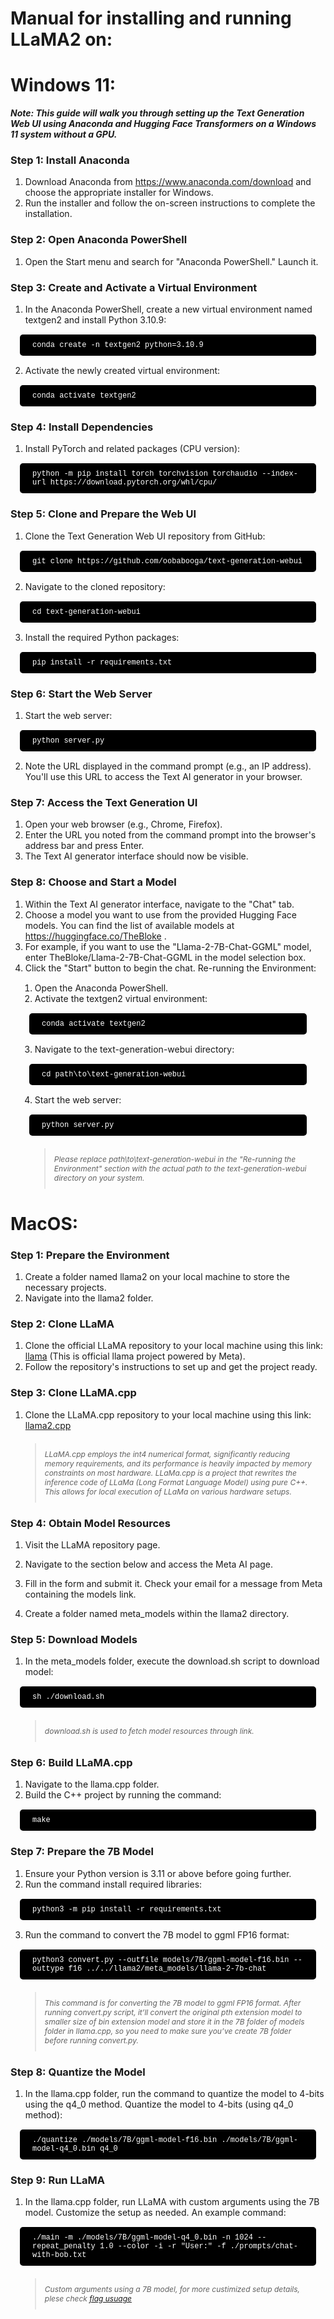 <!--

1. Code section example by Steven
<section style="background: #000; color:#fff; padding:10px 10px 10px 20px;border-radius:5px; font-weight:200; font-family:Menlo,Consolas,Monaco,Liberation Mono,Lucida Console; font-size:12px;margin:15px;">sh ./download.sh</section>

2. Quote section example by Steven
<div style="margin:15px;">

> *<p style="padding: 10px 0; margin-top:20px;font-size:12px;"> download.sh is used to fetch model resources through link.* </p>
>

</div>

-->

# Manual for installing and running LLaMA2 on:
# **Windows 11:**
***Note: This guide will walk you through setting up the Text Generation Web UI using Anaconda and Hugging Face Transformers on a Windows 11 system without a GPU.***
### **Step 1: Install Anaconda**
1. Download Anaconda from https://www.anaconda.com/download  and choose the appropriate installer for Windows.
2. Run the installer and follow the on-screen instructions to complete the installation.
### **Step 2: Open Anaconda PowerShell**
1. Open the Start menu and search for "Anaconda PowerShell." Launch it.
### **Step 3: Create and Activate a Virtual Environment**
1. In the Anaconda PowerShell, create a new virtual environment named textgen2 and install Python 3.10.9:

<section style="background: #000; color:#fff; padding:10px 10px 10px 20px;border-radius:5px; font-weight:200; font-family:Menlo,Consolas,Monaco,Liberation Mono,Lucida Console; font-size:12px;margin:15px;">conda create -n textgen2 python=3.10.9</section>
   
2. Activate the newly created virtual environment:

<section style="background: #000; color:#fff; padding:10px 10px 10px 20px;border-radius:5px; font-weight:200; font-family:Menlo,Consolas,Monaco,Liberation Mono,Lucida Console; font-size:12px;margin:15px;">conda activate textgen2</section>
   
### **Step 4: Install Dependencies**
1. Install PyTorch and related packages (CPU version):

<section style="background: #000; color:#fff; padding:10px 10px 10px 20px;border-radius:5px; font-weight:200; font-family:Menlo,Consolas,Monaco,Liberation Mono,Lucida Console; font-size:12px;margin:15px;">python -m pip install torch torchvision torchaudio --index-url https://download.pytorch.org/whl/cpu/</section>
   
### **Step 5: Clone and Prepare the Web UI**
1. Clone the Text Generation Web UI repository from GitHub:

<section style="background: #000; color:#fff; padding:10px 10px 10px 20px;border-radius:5px; font-weight:200; font-family:Menlo,Consolas,Monaco,Liberation Mono,Lucida Console; font-size:12px;margin:15px;">git clone https://github.com/oobabooga/text-generation-webui</section>
   
2. Navigate to the cloned repository:

<section style="background: #000; color:#fff; padding:10px 10px 10px 20px;border-radius:5px; font-weight:200; font-family:Menlo,Consolas,Monaco,Liberation Mono,Lucida Console; font-size:12px;margin:15px;">cd text-generation-webui</section>
   
3. Install the required Python packages:

<section style="background: #000; color:#fff; padding:10px 10px 10px 20px;border-radius:5px; font-weight:200; font-family:Menlo,Consolas,Monaco,Liberation Mono,Lucida Console; font-size:12px;margin:15px;">pip install -r requirements.txt</section>

   
### **Step 6: Start the Web Server**
1. Start the web server:

<section style="background: #000; color:#fff; padding:10px 10px 10px 20px;border-radius:5px; font-weight:200; font-family:Menlo,Consolas,Monaco,Liberation Mono,Lucida Console; font-size:12px;margin:15px;">python server.py</section>
   
2. Note the URL displayed in the command prompt (e.g., an IP address). You'll use this URL to access the Text AI generator in your browser.
### **Step 7: Access the Text Generation UI**
1. Open your web browser (e.g., Chrome, Firefox).
2. Enter the URL you noted from the command prompt into the browser's address bar and press Enter.
3. The Text AI generator interface should now be visible.
### **Step 8: Choose and Start a Model**
1. Within the Text AI generator interface, navigate to the "Chat" tab.
2. Choose a model you want to use from the provided Hugging Face models. You can find the list of available models at https://huggingface.co/TheBloke .
3. For example, if you want to use the "Llama-2-7B-Chat-GGML" model, enter TheBloke/Llama-2-7B-Chat-GGML in the model selection box.
4. Click the "Start" button to begin the chat.
Re-running the Environment:

<div style="margin:15px 15px;">

1. Open the Anaconda PowerShell.
2. Activate the textgen2 virtual environment:

<section style="background: #000; color:#fff; padding:10px 10px 10px 20px;border-radius:5px; font-weight:200; font-family:Menlo,Consolas,Monaco,Liberation Mono,Lucida Console; font-size:12px;margin:15px;">conda activate textgen2</section>

3. Navigate to the text-generation-webui directory:
  <section style="background: #000; color:#fff; padding:10px 10px 10px 20px;border-radius:5px; font-weight:200; font-family:Menlo,Consolas,Monaco,Liberation Mono,Lucida Console; font-size:12px;margin:15px;">cd path\to\text-generation-webui</section>
   
4. Start the web server:
<section style="background: #000; color:#fff; padding:10px 10px 10px 20px;border-radius:5px; font-weight:200; font-family:Menlo,Consolas,Monaco,Liberation Mono,Lucida Console; font-size:12px;margin:15px;">python server.py</section>
   <div style="margin:15px;">

> *<p style="padding: 10px 0; margin-top:20px;font-size:12px;"> Please replace path\to\text-generation-webui in the "Re-running the Environment" section with the actual path to the text-generation-webui directory on your system.* </p>
>

</div>

</div>



# MacOS:
### Step 1: Prepare the Environment
1. Create a folder named llama2 on your local machine to store the necessary projects.
2. Navigate into the llama2 folder.
### Step 2: Clone LLaMA
1. Clone the official LLaMA repository to your local machine using this link: [llama](https://github.com/facebookresearch/llama) (This is official llama project powered by Meta).
2. Follow the repository's instructions to set up and get the project ready.
### Step 3: Clone LLaMA.cpp
1. Clone the LLaMA.cpp repository to your local machine using this link: [llama2.cpp](https://github.com/ggerganov/llama.cpp) 

<div style="margin:15px;">

> *<p style="padding: 10px 0; margin-top:20px;font-size:12px;"> LLaMA.cpp employs the int4 numerical format, significantly reducing memory requirements, and its performance is heavily impacted by memory constraints on most hardware. LLaMa.cpp is a project that rewrites the inference code of LLaMa (Long Format Language Model) using pure C++. This allows for local execution of LLaMa on various hardware setups.* </p>
>

</div>



### Step 4: Obtain Model Resources
1. Visit the LLaMA repository page.

2. Navigate to the section below and access the Meta AI page.
3. Fill in the form and submit it. Check your email for a message from Meta containing the models link.


4. Create a folder named meta_models within the llama2 directory.

### Step 5: Download Models
1. In the meta_models folder, execute the download.sh script to download model: 

<section style="background: #000; color:#fff; padding:10px 10px 10px 20px;border-radius:5px; font-weight:200; font-family:Menlo,Consolas,Monaco,Liberation Mono,Lucida Console; font-size:12px;margin:15px;">sh ./download.sh</section>

<div style="margin:15px;">

> *<p style="padding: 10px 0; margin-top:20px;font-size:12px;"> download.sh is used to fetch model resources through link.* </p>
>

</div>


### Step 6: Build LLaMA.cpp
1. Navigate to the llama.cpp folder.
2. Build the C++ project by running the command:
<section style="background: #000; color:#fff; padding:10px 10px 10px 20px;border-radius:5px; font-weight:200; font-family:Menlo,Consolas,Monaco,Liberation Mono,Lucida Console; font-size:12px;margin:15px;">make</section>


### Step 7: Prepare the 7B Model
1. Ensure your Python version is 3.11 or above before going further.
2. Run the command install required libraries: 
<section style="background: #000; color:#fff; padding:10px 10px 10px 20px;border-radius:5px; font-weight:200; font-family:Menlo,Consolas,Monaco,Liberation Mono,Lucida Console; font-size:12px;margin:15px;">python3 -m pip install -r requirements.txt</section>

3. Run the command to convert the 7B model to ggml FP16 format: 
<section style="background: #000; color:#fff; padding:10px 10px 10px 20px;border-radius:5px; font-weight:200; font-family:Menlo,Consolas,Monaco,Liberation Mono,Lucida Console; font-size:12px;margin:15px;">python3 convert.py --outfile models/7B/ggml-model-f16.bin --outtype f16 ../../llama2/meta_models/llama-2-7b-chat</section>

<div style="margin:15px;">

> *<p style="padding: 10px 0; margin-top:20px;font-size:12px;"> This command is for converting the 7B model to ggml FP16 format. After running convert.py script, it’ll convert the original pth extension model to smaller size of bin extension model and store it in the 7B folder of models folder in llama.cpp, so you need to make sure you’ve create 7B folder before running convert.py.* </p>
>

</div>



### Step 8: Quantize the Model
1. In the llama.cpp folder, run the command to quantize the model to 4-bits using the q4_0 method. Quantize the model to 4-bits (using q4_0 method): 

<section style="background: #000; color:#fff; padding:10px 10px 10px 20px;border-radius:5px; font-weight:200; font-family:Menlo,Consolas,Monaco,Liberation Mono,Lucida Console; font-size:12px;margin:15px;">./quantize ./models/7B/ggml-model-f16.bin ./models/7B/ggml-model-q4_0.bin q4_0 </section>

### Step 9: Run LLaMA
1. In the llama.cpp folder, run LLaMA with custom arguments using the 7B model. Customize the setup as needed. An example command: 
<section style="background: #000; color:#fff; padding:10px 10px 10px 20px;border-radius:5px; font-weight:200; font-family:Menlo,Consolas,Monaco,Liberation Mono,Lucida Console; font-size:12px;margin:15px;">./main -m ./models/7B/ggml-model-q4_0.bin -n 1024 --repeat_penalty 1.0 --color -i -r "User:" -f ./prompts/chat-with-bob.txt</section>

<div style="margin:15px;">

> *<p style="padding: 10px 0; margin-top:20px;font-size:12px;"> Custom arguments using a 7B model, for more custimized setup details, plese check [flag usuage](https://github.com/ggerganov/llama.cpp/blob/master/examples/main/README.md)* </p>
>

</div>



